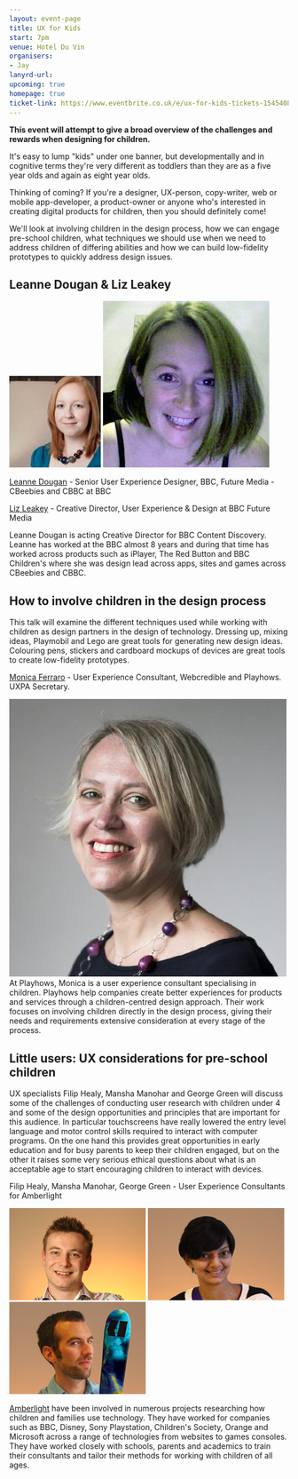 ```yaml
---
layout: event-page
title: UX for Kids
start: 7pm
venue: Hotel Du Vin
organisers: 
- Jay
lanyrd-url: 
upcoming: true
homepage: true
ticket-link: https://www.eventbrite.co.uk/e/ux-for-kids-tickets-15454086589
---
```


**This event will attempt to give a broad overview of the challenges and rewards when designing for children.** 

It's easy to lump "kids" under one banner, but developmentally and in cognitive terms they're very different as toddlers than they are as a five year olds and again as eight year olds.

Thinking of coming? If you're a designer, UX-person, copy-writer, web or mobile app-developer, a product-owner or anyone who's interested in creating digital products for children, then you should definitely come!

We'll look at involving children in the design process, how we can engage pre-school children, what techniques we should use when we need to address children of differing abilities and how we can build low-fidelity prototypes to quickly address design issues.

## Leanne Dougan & Liz Leakey

![speaker-photo](/assets/ux-for-kids/leanne-dougan.jpg)
![speaker-photo](/assets/ux-for-kids/liz-leakey.jpg)

[Leanne Dougan](https://www.linkedin.com/pub/leanne-dougan/14/905/528) - Senior User Experience Designer, BBC, Future Media - CBeebies and CBBC at BBC

[Liz Leakey](https://www.linkedin.com/pub/liz-leakey/3/982/17a) - Creative Director, User Experience & Design at BBC Future Media


Leanne Dougan is acting Creative Director for BBC Content Discovery. Leanne has worked at the BBC almost 8 years and during that time has worked across products such as iPlayer, The Red Button and BBC Children's where she was design lead across apps, sites and games across CBeebies and CBBC.

## How to involve children in the design process

This talk will examine the different techniques used while working with children as design partners in the design of technology. Dressing up, mixing ideas, Playmobil and Lego are great tools for generating new design ideas. Colouring pens, stickers and cardboard mockups of devices are great tools to create low-fidelity prototypes.

[Monica Ferraro](https://twitter.com/playhows) - User Experience Consultant, Webcredible and Playhows. UXPA Secretary.

![speaker-photo](/assets/ux-for-kids/monica-ferraro.jpg)
At Playhows, Monica is a user experience consultant specialising in children. Playhows help companies create better experiences for products and services through a children-centred design approach. Their work focuses on involving children directly in the design process, giving their needs and requirements extensive consideration at every stage of the process.

## Little users: UX considerations for pre-school children

UX specialists Filip Healy, Mansha Manohar and George Green will discuss some of the challenges of conducting user research with children under 4 and some of the design opportunities and principles that are important for this audience. In particular touchscreens have really lowered the entry level language and motor control skills required to interact with computer programs. On the one hand this provides great opportunities in early education and for busy parents to keep their children engaged, but on the other it raises some very serious ethical questions about what is an acceptable age to start encouraging children to interact with devices.

Filip Healy, Mansha Manohar, George Green - User Experience Consultants for Amberlight

![speaker-photo](/assets/ux-for-kids/filip-healy.png)
![speaker-photo](/assets/ux-for-kids/mansha-manohar.png)
![speaker-photo](/assets/ux-for-kids/george-green.png)

[Amberlight](http://www.amber-light.co.uk) have been involved in numerous projects researching how children and families use technology. They have worked for companies such as BBC, Disney, Sony Playstation, Children's Society, Orange and Microsoft across a range of technologies from websites to games consoles. They have worked closely with schools, parents and academics to train their consultants and tailor their methods for working with children of all ages.


